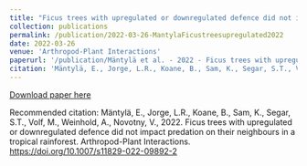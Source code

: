 ```yaml
---
title: "Ficus trees with upregulated or downregulated defence did not impact predation on their neighbours in a tropical rainforest"
collection: publications
permalink: /publication/2022-03-26-MantylaFicustreesupregulated2022
date: 2022-03-26
venue: 'Arthropod-Plant Interactions'
paperurl: '/publication/Mäntylä et al. - 2022 - Ficus trees with upregulated or downregulated defe.pdf'
citation: 'Mäntylä, E., Jorge, L.R., Koane, B., Sam, K., Segar, S.T., Volf, M., Weinhold, A., Novotny, V., 2022. Ficus trees with upregulated or downregulated defence did not impact predation on their neighbours in a tropical rainforest. Arthropod-Plant Interactions. https://doi.org/10.1007/s11829-022-09892-2'
---
```


<a href='/publication/Mäntylä et al. - 2022 - Ficus trees with upregulated or downregulated defe.pdf'>Download paper here</a>

Recommended citation: Mäntylä, E., Jorge, L.R., Koane, B., Sam, K., Segar, S.T., Volf, M., Weinhold, A., Novotny, V., 2022. Ficus trees with upregulated or downregulated defence did not impact predation on their neighbours in a tropical rainforest. Arthropod-Plant Interactions. https://doi.org/10.1007/s11829-022-09892-2